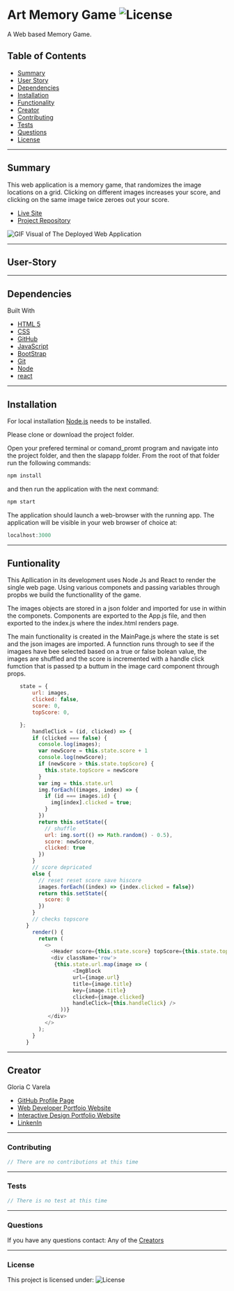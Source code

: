 # Art Memory Game ![License](https://img.shields.io/static/v1?label=License&message=MIT&color=blueviolet&style=plastic)

A Web based Memory Game.

## Table of Contents

* [Summary](#summary)
* [User Story](#user-story)
* [Dependencies](#Dependencies)
* [Installation](#Installation)
* [Functionality](#Functionality)
* [Creator](#creator)
* [Contributing](#contributing)
* [Tests](#tests)
* [Questions](#questions)
* [License](#license)

______________________________________________________________________________

## Summary

This web application is a memory game, that randomizes the image locations on a grid. Clicking on different images increases your score, and clicking on the same image twice zeroes out your score.

* [Live Site](https://gcvarela21.github.io/art-clicky-game/)
* [Project Repository](https://github.com/gcvarela21/art-clicky-game)

![GIF Visual of The Deployed Web Application](https://github.com/gcvarela21/art-clicky-game/blob/main/art_click.gif?raw=true)

______________________________________________________________________________

## User-Story

______________________________________________________________________________

## Dependencies

Built With

* [HTML 5](https://www.w3schools.com/html/)
* [CSS](https://www.w3schools.com/css/css_howto.asp)
* [GitHub](https://github.com/)
* [JavaScript](https://www.w3schools.com/js/default.asp)
* [BootStrap](https://getbootstrap.com/docs/5.0/getting-started/introduction/)
* [Git](https://git-scm.com/downloads)
* [Node](https://nodejs.org/en/)
* [react](https://reactjs.org/docs/getting-started.html)

______________________________________________________________________________
  
## Installation

For local installation [Node.js](https://nodejs.org/en/) needs to be installed.

Please clone or download the project folder.

Open your prefered terminal or comand_promt program and navigate into the project folder, and then the slapapp folder. From the root of that folder run the following commands:

```javascript
npm install
```

and then run the application with the next command:

```javascript
npm start
```

The application should launch a web-browser with the running app. The application will be visible in your web browser of choice at:

```javascript
localhost:3000
```

______________________________________________________________________________
  
## Funtionality

This Apllication in its development uses Node Js and React to render the single web page. Using various componets and passing variables through propbs we build the functionallity of the game.

The images objects are stored in a json folder and imported for use in within the componets. Components are exported to the App.js file, and then exported to the index.js where the index.html renders page.

The main functionality is created in the MainPage.js where the state is set and the json images are imported. A funnction runs through to see if the imagaes have bee selected based on a true or false bolean value, the images are shuffled and the score is incremented with a handle click fumction that is passed tp a buttum in the image card component through props.

```javascript
    state = {
        url: images,
        clicked: false,
        score: 0,
        topScore: 0,

    };
        handleClick = (id, clicked) => {
        if (clicked === false) {
          console.log(images);
          var newScore = this.state.score + 1
          console.log(newScore);
          if (newScore > this.state.topScore) {
            this.state.topScore = newScore
          }
          var img = this.state.url
          img.forEach((images, index) => {
            if (id === images.id) {
              img[index].clicked = true;
            }
          })
          return this.setState({
            // shuffle
            url: img.sort(() => Math.random() - 0.5),
            score: newScore,
            clicked: true
          })
        }
        // score depricated
        else {
          // reset reset score save hiscore
          images.forEach((index) => {index.clicked = false})
          return this.setState({
            score: 0
          })
        }
        // checks topscore
      }
        render() {
          return (
            <>
              <Header score={this.state.score} topScore={this.state.topScore} />
              <div className='row'>
               {this.state.url.map(image => (
                     <ImgBlock 
                     url={image.url} 
                     title={image.title} 
                     key={image.title} 
                     clicked={image.clicked} 
                     handleClick={this.handleClick} />
                 ))}
             </div>
            </>
          );
        }
      }
```


______________________________________________________________________________

## Creator

Gloria C Varela

* [GitHub Profile Page](https://github.com/gcvarela21)
* [Web Developer Portfoio Website](https://gcvarela21.github.io/glo.digital/)
* [Interactive Design Portfolio Website](https://www.glo.digital/)
* [LinkenIn](https://www.linkedin.com/in/glovarela/)

______________________________________________________________________________

### Contributing

```javascript
// There are no contributions at this time
```

______________________________________________________________________________

### Tests

```javascript
// There is no test at this time
```

______________________________________________________________________________

### Questions

If you have any questions contact: Any of the [Creators](#creators)

______________________________________________________________________________

### License

This project is licensed under: ![License](https://img.shields.io/static/v1?label=License&message=MIT&color=blueviolet&style=plastic)
